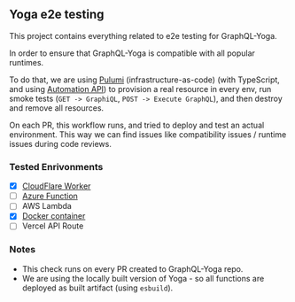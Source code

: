 ## Yoga e2e testing

This project contains everything related to e2e testing for GraphQL-Yoga.

In order to ensure that GraphQL-Yoga is compatible with all popular runtimes.

To do that, we are using [Pulumi](https://www.pulumi.com/) (infrastructure-as-code) (with TypeScript, and using [Automation API](https://www.pulumi.com/docs/guides/automation-api/)) to provision a real resource in every env, run smoke tests (`GET -> GraphiQL`, `POST -> Execute GraphQL`), and then destroy and remove all resources.

On each PR, this workflow runs, and tried to deploy and test an actual environment. This way we can find issues like compatibility issues / runtime issues during code reviews.

### Tested Enrivonments

- [x] [CloudFlare Worker](../examples/cloudflare-worker)
- [ ] [Azure Function](../examples/azure-function/)
- [ ] AWS Lambda
- [x] [Docker container](./tests/docker.ts)
- [ ] Vercel API Route

### Notes

- This check runs on every PR created to GraphQL-Yoga repo.
- We are using the locally built version of Yoga - so all functions are deployed as built artifact (using `esbuild`).
